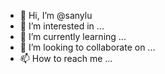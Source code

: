 - 👋 Hi, I’m @sanylu
- 👀 I’m interested in ...
- 🌱 I’m currently learning ...
- 💞️ I’m looking to collaborate on ...
- 📫 How to reach me ...

<!---
sanylu/sanylu is a ✨ special ✨ repository because its `README.md` (this file) appears on your GitHub profile.
You can click the Preview link to take a look at your changes.
--->
